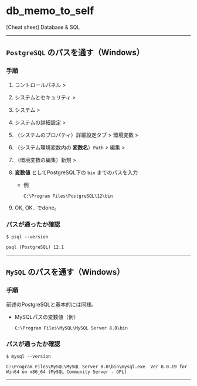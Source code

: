 # db_memo_to_self

[Cheat sheet] Database &amp; SQL

---

## `PostgreSQL` のパスを通す（Windows）

### 手順

1. コントロールパネル >
1. システムとセキュリティ >
1. システム >
1. システムの詳細設定 >
1. （システムのプロパティ）詳細設定タブ > 環境変数 >
1. （システム環境変数内の __変数名__）`Path` > 編集 >
1. （環境変数の編集）新規 >
1. __変数値__ としてPostgreSQL下の `bin` までのパスを入力

    - 例
        ```
        C:\Program Files\PostgreSQL\12\bin
        ```
1. OK, OK.. でdone。

### パスが通ったか確認

```
$ psql --version

psql (PostgreSQL) 12.1
```


---

## `MySQL` のパスを通す（Windows）

### 手順

前述のPostgreSQLと基本的には同様。

  - MySQLパスの変数値（例）
    ```
    C:\Program Files\MySQL\MySQL Server 8.0\bin
    ```

### パスが通ったか確認

```
$ mysql --version

C:\Program Files\MySQL\MySQL Server 8.0\bin\mysql.exe  Ver 8.0.19 for Win64 on x86_64 (MySQL Community Server - GPL)
```


---




